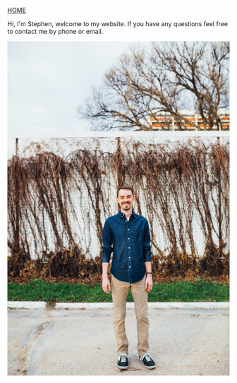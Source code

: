[HOME](https://klattphysio.github.io/)

Hi, I'm Stephen, welcome to my website. If you have any questions feel free to contact me by phone or email.

![Stephen Klatt, MPT](https://github.com/klattphysio/klattphysio.github.io/blob/master/_pictures/stephen_50.jpg?raw=true "Stephen Klatt, MPT")
